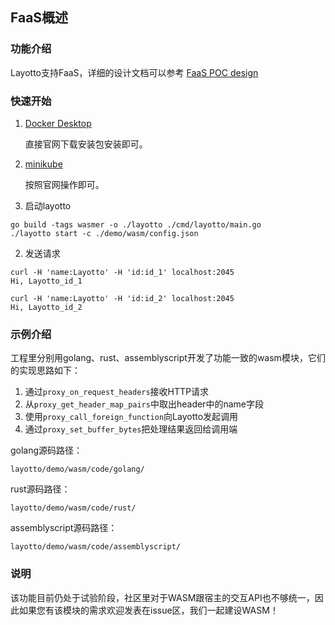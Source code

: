 ## FaaS概述

### 功能介绍

Layotto支持FaaS，详细的设计文档可以参考
[FaaS POC design](../../design/faas/faas-poc-design.md)

### 快速开始

1. [Docker Desktop](https://www.docker.com/products/docker-desktop)

   直接官网下载安装包安装即可。

2. [minikube](https://minikube.sigs.k8s.io/docs/start/)

   按照官网操作即可。


1. 启动layotto

```
go build -tags wasmer -o ./layotto ./cmd/layotto/main.go
./layotto start -c ./demo/wasm/config.json
```

2. 发送请求

```
curl -H 'name:Layotto' -H 'id:id_1' localhost:2045
Hi, Layotto_id_1

curl -H 'name:Layotto' -H 'id:id_2' localhost:2045
Hi, Layotto_id_2
```

### 示例介绍

工程里分别用golang、rust、assemblyscript开发了功能一致的wasm模块，它们的实现思路如下：
1. 通过`proxy_on_request_headers`接收HTTP请求
2. 从`proxy_get_header_map_pairs`中取出header中的name字段
3. 使用`proxy_call_foreign_function`向Layotto发起调用
4. 通过`proxy_set_buffer_bytes`把处理结果返回给调用端

golang源码路径：

```
layotto/demo/wasm/code/golang/
```

rust源码路径：

```
layotto/demo/wasm/code/rust/
```

assemblyscript源码路径：

```
layotto/demo/wasm/code/assemblyscript/
```

### 说明

该功能目前仍处于试验阶段，社区里对于WASM跟宿主的交互API也不够统一，因此如果您有该模块的需求欢迎发表在issue区，我们一起建设WASM！